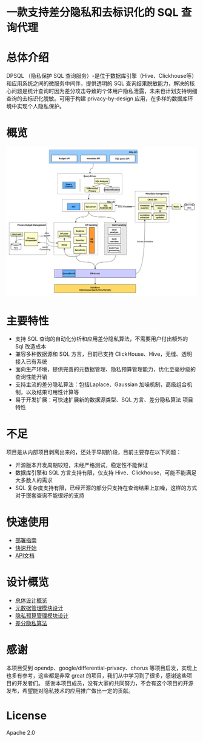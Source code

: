 一款支持差分隐私和去标识化的 SQL 查询代理
===================================

总体介绍
========
DPSQL （隐私保护 SQL 查询服务）-是位于数据库引擎（Hive、Clickhouse等）和应用系统之间的微服务中间件，提供透明的 SQL 查询结果脱敏能力，解决的核心问题是统计查询时因为差分攻击导致的个体用户隐私泄露，未来也计划支持明细查询的去标识化脱敏。可用于构建 privacy-by-design 应用，在多样的数据库环境中实现个人隐私保护。

概览
=============
![arch overview](doc/img/arch_overview.png)

主要特性
=====================
- 支持 SQL 查询的自动化分析和应用差分隐私算法，不需要用户付出额外的 Sql 改造成本
- 兼容多种数据源和 SQL 方言，目前已支持 ClickHouse、Hive，无缝、透明接入已有系统
- 面向生产环境，提供完善的元数据管理、隐私预算管理能力，优化至毫秒级的查询性能开销
- 支持主流的差分隐私算法：包括Laplace、Gaussian 加噪机制，高级组合机制，以及结果可用性计算等
- 易于开发扩展：可快速扩展新的数据源类型、SQL 方言、差分隐私算法
项目特性

不足
==============
项目是从内部项目剥离出来的，还处于早期阶段，目前主要存在以下问题：
- 开源版本开发周期较短，未经严格测试，稳定性不能保证
- 数据库引擎和 SQL 方言支持有限，仅支持 Hive、Clickhouse，可能不能满足大多数人的需求
- SQL 复杂度支持有限，已经开源的部分只支持在查询结果上加噪，这样的方式对于嵌套查询不能很好的支持

快速使用
==============
- [部署指南](doc/ZH/Deployment.md)
- [快速开始](doc/ZH/QuickStart.md)
- [API文档](doc/ZH/service_api.md)

设计概览
==============

- [总体设计概览](doc/ZH/Architecture.md)
- [元数据管理模块设计](doc/ZH/Metadata.md)
- [隐私预算管理模块设计](doc/ZH/budget_management_zh.md) 
- [差分隐私算法](doc/ZH/dp_algorithm_zh.pdf) 


感谢
============
本项目受到 opendp、google/differential-privacy、chorus 等项目启发，实现上也多有参考，这些都是非常 great 的项目，我们从中学习到了很多，感谢这些项目的开发者们。
感谢本项目成员，没有大家的共同努力，不会有这个项目的开源发布，希望能对隐私技术的应用推广做出一定的贡献。

License
==========
Apache 2.0
